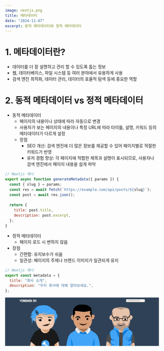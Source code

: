 ```yaml
---
image: nextjs.png
title: 메타데이터
date: "2024-11-07"
excerpt: 동적 메타데이터와 정적 메타데이터
---
```


# 1. 메타데이터란?

- 데이터를 더 잘 설명하고 관리 할 수 있도록 돕는 정보
- 웹, 데이터베이스, 파일 시스템 등 여러 분야에서 유용하게 사용
- 검색 엔진 최적화, 데이터 관리, 데이터의 효율적 탐색 등에 중요한 역할

# 2. 동적 메타데이터 vs 정적 메타데이터

- 동적 메타데이터
  - 페이지의 내용이나 상태에 따라 자동으로 변경
  - 사용자가 보는 페이지의 내용이나 특정 URL에 따라 타이틀, 설명, 키워드 등의 메타데이터가 다르게 설정
  - 장점
    - SEO 개선: 검색 엔진에 더 많은 정보를 제공할 수 있어 페이지별로 적절한 키워드가 반영
    - 유저 경험 향상: 각 페이지에 적합한 제목과 설명이 표시되므로, 사용자나 검색 엔진에서 페이지 내용을 쉽게 파악

```js
// Nextjs 예시
export async function generateMetadata({ params }) {
  const { slug } = params;
  const res = await fetch(`https://example.com/api/posts/${slug}`);
  const post = await res.json();

  return {
    title: post.title,
    description: post.excerpt,
  };
}
```

- 정적 메타데이터
  - 페이지 로드 시 변하지 않음
- 장점
  - 간편함: 유지보수가 쉬움
  - 일관성: 페이지의 주제나 브랜드 이미지가 일관되게 유지

```js
// Nextjs 예시
export const metadata = {
  title: "회사 소개",
  description: "우리 회사에 대해 알아보세요.",
};
```

![요약](image.png)
